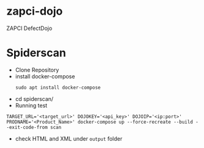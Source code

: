 # zapci-dojo
ZAPCI DefectDojo

# Spiderscan
- Clone Repository
- install docker-compose
  ```
  sudo apt install docker-compose
  ```
- cd spiderscan/
- Running test
```
TARGET_URL='<target_url>' DOJOKEY='<api_key>' DOJOIP='<ip:port>'  PRODNAME='<Product_Name>' docker-compose up --force-recreate --build --exit-code-from scan
```
- check HTML and XML under `output` folder
